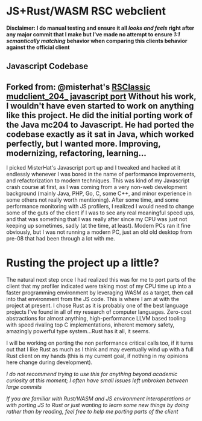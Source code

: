JS+Rust/WASM RSC webclient
==========================
**Disclaimer: I do manual testing and ensure it all _looks and feels_ right after any major commit that I make but I've made no attempt to ensure _1:1 semantically matching_ behavior when comparing this clients behavior against the official client**

Javascript Codebase
-------------------
Forked from: @misterhat's [**RSClassic mudclient_204_** javascript port](https://github.com/2003scape/rsc-client)
**Without his work, I wouldn't have even started to work on anything like this project.**
He did the initial porting work of the Java mc204 to Javascript.  He had ported the codebase exactly as it sat in Java, which worked perfectly, but I wanted more.
Improving, modernizing, refactoring, learning...
------------------------------------------------
I picked MisterHat's Javascript port up and I tweaked and hacked at it endlessly whenever I was bored in the name of performance improvements, and refactorization to modern techniques.
This was kind of my Javascript crash course at first, as I was coming from a very non-web development background (mainly Java, PHP, Go, C, some C++, and minor experience in some others not really worth mentioning).
After some time, and some performance monitoring with JS profilers, I realized I would need to change some of the guts of the client if I was to see any real meaningful speed ups, and that was something that I was really after since my CPU was just not keeping up sometimes, sadly (at the time, at least).  Modern PCs ran it fine obviously, but I was not running a modern PC, just an old old desktop from pre-08 that had been through a lot with me.

Rusting the project up a little?
================================
The natural next step once I had realized this was for me to port parts of the client that my profiler indicated were taking most of my CPU time up into a faster programming environment by leveraging WASM as a target, then call into that environment from the JS code.
This is where I am at with the project at present.
I chose Rust as it is probably one of the best language projects I've found in all of my research of computer languages.  Zero-cost abstractions for almost anything, high-performance LLVM based tooling with speed rivaling top C implementations, inherent memory safety, amazingly powerful type system...Rust has it all, it seems.

I will be working on porting the non performance critical calls too, if it turns out that I like Rust as much as I think and may eventually wind up with a full Rust client on my hands (this is my current goal, if nothing in my opinions here change during development).

*I do _not_ recommend trying to use this for anything beyond academic curiosity _at this moment_; I often have small issues left unbroken between large commits*

_If you are familiar with Rust/WASM and JS environment interoperations or with porting JS to Rust or just wanting to learn some new things by doing rather than by reading, feel free to help me porting parts of the client_
